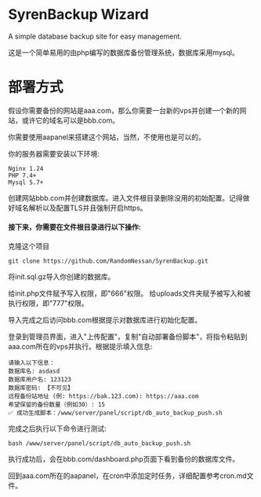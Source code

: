 # SyrenBackup Wizard

A simple database backup site for easy management.

这是一个简单易用的由php编写的数据库备份管理系统，数据库采用mysql。

# 部署方式

假设你需要备份的网站是aaa.com，那么你需要一台新的vps并创建一个新的网站，或许它的域名可以是bbb.com。

你需要使用aapanel来搭建这个网站，当然，不使用也是可以的。

你的服务器需要安装以下环境:

`````
Nginx 1.24
PHP 7.4+
Mysql 5.7+
`````

创建网站bbb.com并创建数据库。进入文件根目录删除没用的初始配置。记得做好域名解析以及配置TLS并且强制开启https。

#### 接下来，你需要在文件根目录进行以下操作:

克隆这个项目

```
git clone https://github.com/RandomNessan/SyrenBackup.git
```

将init.sql.gz导入你创建的数据库。

给init.php文件赋予写入权限，即"666"权限。
给uploads文件夹赋予被写入和被执行权限，即"777"权限。

导入完成之后访问bbb.com根据提示对数据库进行初始化配置。

登录到管理员界面，进入"上传配置"，复制"自动部署备份脚本"，将指令粘贴到aaa.com所在的vps并执行。根据提示填入信息:

```
请输入以下信息：
数据库名: asdasd
数据库用户名: 123123
数据库密码: 【不可见】
远程备份站地址 (例: https://bak.123.com): https://aaa.com
希望保留的备份数量（例如30）: 15
✅ 成功生成脚本：/www/server/panel/script/db_auto_backup_push.sh
```

完成之后执行以下命令进行测试:

```
bash /www/server/panel/script/db_auto_backup_push.sh
```

执行成功后，会在bbb.com/dashboard.php页面下看到备份的数据库文件。

回到aaa.com所在的aapanel，在cron中添加定时任务，详细配置参考cron.md文件。
